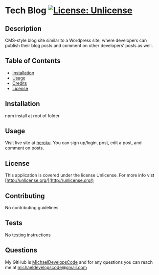 # Tech Blog [![License: Unlicense](https://img.shields.io/badge/license-Unlicense-blue.svg)](http://unlicense.org/)
  
  ## Description 
  CMS-style blog site similar to a Wordpress site, where developers can publish their blog posts and comment on other developers’ posts as well.

  ## Table of Contents
  * [Installation](#installation)
  * [Usage](#usage)
  * [Credits](#credits)
  * [License](#license)
  
  ## Installation
  npm install at root of folder

  ## Usage
  Visit live site at [heroku](https://afternoon-escarpment-62466.herokuapp.com/). You can sign up/login, post, edit a post, and comment on posts.

  ## License
  This application is covered under the license Unlicense. For more info vist [http://unlicense.org/](http://unlicense.org/)

  ## Contributing
  No contributing guidelines

  ## Tests
  No testing instructions

  ## Questions
  My GitHub is [MichaelDevelopsCode](https://github.com/MichaelDevelopsCode) and for any questions you can reach me at michaeldevelopscode@gmail.com
